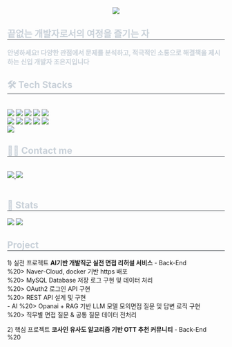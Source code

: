 <div align= "center">
    <img src="https://capsule-render.vercel.app/api?type=waving&color=accafb&height=240&text=Welcome!%20😄&animation=scaleIn&fontColor=ffffff&fontSize=70" />
    </div>
    <div style="text-align: left;"> 
    <h2 style="border-bottom: 1px solid #21262d; color: #c9d1d9;"> 끝없는 개발자로서의 여정을 즐기는 자 </h2>  
    <div style="font-weight: 700; font-size: 15px; text-align: left; color: #c9d1d9;"> 안녕하세요! 다양한 관점에서 문제를 분석하고, 적극적인 소통으로 해결책을 제시하는 신입 개발자 조은지입니다 </div> 
    </div>
    <div style="text-align: left;">
    <h2 style="border-bottom: 1px solid #21262d; color: #c9d1d9;"> 🛠️ Tech Stacks </h2> <br> 
    <div style="margin: ; text-align: left;" "text-align: left;"> <img src="https://img.shields.io/badge/Docker-2496ED?style=for-the-badge&logo=Docker&logoColor=white">
          <img src="https://img.shields.io/badge/Figma-F24E1E?style=for-the-badge&logo=Figma&logoColor=white">
          <img src="https://img.shields.io/badge/Git-F05032?style=for-the-badge&logo=Git&logoColor=white">
          <img src="https://img.shields.io/badge/Github-181717?style=for-the-badge&logo=Github&logoColor=white">
          <img src="https://img.shields.io/badge/Java-007396?style=for-the-badge&logo=Java&logoColor=white">
          <br/><img src="https://img.shields.io/badge/MySQL-4479A1?style=for-the-badge&logo=MySQL&logoColor=white">
          <img src="https://img.shields.io/badge/Linux-FCC624?style=for-the-badge&logo=Linux&logoColor=white">
          <img src="https://img.shields.io/badge/Notion-000000?style=for-the-badge&logo=Notion&logoColor=white">
          <img src="https://img.shields.io/badge/Oracle-F80000?style=for-the-badge&logo=Oracle&logoColor=white">
          <img src="https://img.shields.io/badge/Python-3776AB?style=for-the-badge&logo=Python&logoColor=white">
          <br/>
          <img src="https://img.shields.io/badge/Spring-6DB33F?style=for-the-badge&logo=Spring&logoColor=white">
          </div>
    </div>
    <div style="text-align: left;">
    <h2 style="border-bottom: 1px solid #21262d; color: #c9d1d9;"> 🧑‍💻 Contact me </h2> <br> 
    <div style="text-align: left;"> <a href=https://blog.naver.com/l0_y0k0> <img src="https://img.shields.io/badge/Naver-03C75A?style=for-the-badge&logo=Naver&logoColor=white&link=https://blog.naver.com/l0_y0k0"> </a>
         <a href=mailto:ej960224@gmail.com> <img src="https://img.shields.io/badge/Gmail-EA4335?style=for-the-badge&logo=Gmail&logoColor=white&link=mailto:ej960224@gmail.com"> </a>
          </div>  <br> 
    <div style="text-align: left;">  </div> 
    </div>
    <div style="text-align: left;"> 
    <h2 style="border-bottom: 1px solid #21262d; color: #c9d1d9;"> 🏅 Stats </h2> <div style="text-align: left;"> <img src="https://github-readme-stats.vercel.app/api?username=joeunjiii&bg_color=60,9ab2f9,ffffff&title_color=000000&text_color=000000"
         /> <img src="https://github-readme-stats.vercel.app/api/top-langs/?username=joeunjiii&layout=compact&bg_color=60,9ab2f9,ffffff&title_color=000000&text_color=000000"
           /> </div> 
    </div>

<h2 style="border-bottom: 1px solid #21262d; color: #c9d1d9;"> Project </h2>
<p>
1) 실전 프로젝트 <b>AI기반 개발직군 실전 면접 리허설 서비스</b>
   - Back-End <br>
     %20> Naver-Cloud, docker 기반 https 배포 <br>
     %20> MySQL Database 저장 로그 구현 및 데이터 처리 <br>
     %20> OAuth2 로그인 API 구현<br>
     %20> REST API 설계 및 구현<br>
   - AI 
     %20> Opanai + RAG 기반 LLM 모델 모의면접 질문 및 답변 로직 구현 <br>
     %20> 직무별 면접 질문 & 공통 질문 데이터 전처리  <br>
</p>
<p>
2) 핵심 프로젝트 <b>코사인 유사도 알고리즘 기반 OTT 추천 커뮤니티</b>
    - Back-End<br>
    %20
    
</p>
    
    
